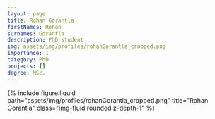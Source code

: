 ```yaml
---
layout: page
title: Rohan Gorantla
firstNames: Rohan
surnames: Gorantla
description: PhD student
img: assets/img/profiles/rohanGorantla_cropped.png
importance: 1
category: PhD
projects: []
degree: MSc.
---
```



<div class="row">
  <div class="col-sm mt-3 mt-md-0">
    <p style="text-align: justify"></p>
  </div>
  <div class="col-sm mt-3 mt-md-0">
    {% 
      include figure.liquid 
      path="assets/img/profiles/rohanGorantla_cropped.png" 
      title="Rohan Gorantla" 
      class="img-fluid rounded 
      z-depth-1" 
    %}
  </div>
</div>